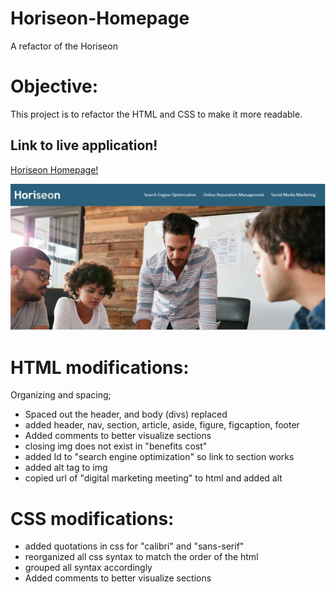 # Horiseon-Homepage
A refactor of the Horiseon 

# Objective: 
This project is to refactor the HTML and CSS to make it more readable. 

## Link to live application!
[Horiseon Homepage!](https://malhill.github.io/Horiseon-Homepage/)

![application image](homeworkscreenshot.PNG "Horiseon first look!")

# HTML modifications:
Organizing and spacing; 
* Spaced out the header, and body (divs)
replaced
* added header, nav, section, article, aside, figure, figcaption, footer
* Added comments to better visualize sections 
* closing img does not exist in "benefits cost"
* added Id to "search engine optimization" so link to section works
* added alt tag to img
* copied url of "digital marketing meeting" to html and added alt

# CSS modifications:
* added quotations in css for "calibri" and "sans-serif"
* reorganized all css syntax to match the order of the html
* grouped all syntax accordingly
* Added comments to better visualize sections 
